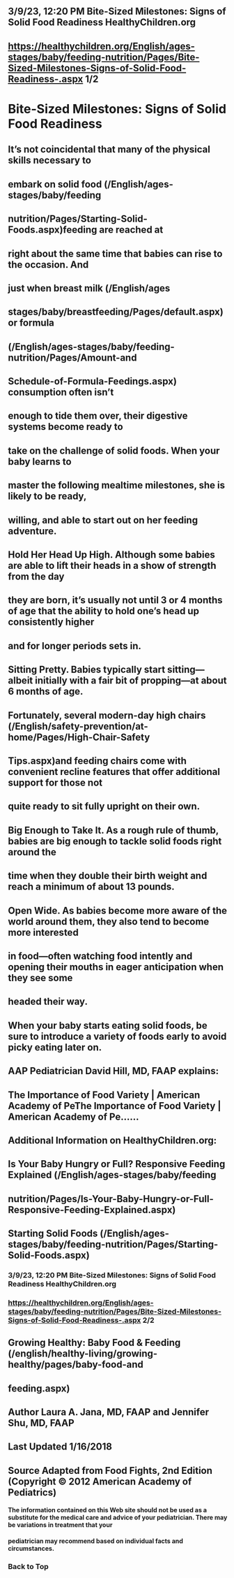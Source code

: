 ## 3/9/23, 12:20 PM Bite-Sized Milestones: Signs of Solid Food Readiness HealthyChildren.org 

## https://healthychildren.org/English/ages-stages/baby/feeding-nutrition/Pages/Bite-Sized-Milestones-Signs-of-Solid-Food-Readiness-.aspx 1/2 

# Bite-Sized Milestones: Signs of Solid Food Readiness 

## It’s not coincidental that many of the physical skills necessary to 

## embark on solid food (/English/ages-stages/baby/feeding

## nutrition/Pages/Starting-Solid-Foods.aspx)feeding are reached at 

## right about the same time that babies can rise to the occasion. And 

## just when breast milk (/English/ages

## stages/baby/breastfeeding/Pages/default.aspx)or formula 

## (/English/ages-stages/baby/feeding-nutrition/Pages/Amount-and

## Schedule-of-Formula-Feedings.aspx) consumption often isn’t 

## enough to tide them over, their digestive systems become ready to 

## take on the challenge of solid foods. When your baby learns to 

## master the following mealtime milestones, she is likely to be ready, 

## willing, and able to start out on her feeding adventure. 

## Hold Her Head Up High. Although some babies are able to lift their heads in a show of strength from the day 

## they are born, it’s usually not until 3 or 4 months of age that the ability to hold one’s head up consistently higher 

## and for longer periods sets in. 

## Sitting Pretty. Babies typically start sitting—albeit initially with a fair bit of propping—at about 6 months of age. 

## Fortunately, several modern-day high chairs (/English/safety-prevention/at-home/Pages/High-Chair-Safety

## Tips.aspx)and feeding chairs come with convenient recline features that offer additional support for those not 

## quite ready to sit fully upright on their own. 

## Big Enough to Take It. As a rough rule of thumb, babies are big enough to tackle solid foods right around the 

## time when they double their birth weight and reach a minimum of about 13 pounds. 

## Open Wide. As babies become more aware of the world around them, they also tend to become more interested 

## in food—often watching food intently and opening their mouths in eager anticipation when they see some 

## headed their way. 

## When your baby starts eating solid foods, be sure to introduce a variety of foods early to avoid picky eating later on. 

## AAP Pediatrician David Hill, MD, FAAP explains: 

## The Importance of Food Variety | American Academy of PeThe Importance of Food Variety | American Academy of Pe...... 

## Additional Information on HealthyChildren.org: 

## Is Your Baby Hungry or Full? Responsive Feeding Explained (/English/ages-stages/baby/feeding

## nutrition/Pages/Is-Your-Baby-Hungry-or-Full-Responsive-Feeding-Explained.aspx) 

## Starting Solid Foods (/English/ages-stages/baby/feeding-nutrition/Pages/Starting-Solid-Foods.aspx) 


### 3/9/23, 12:20 PM Bite-Sized Milestones: Signs of Solid Food Readiness HealthyChildren.org 

### https://healthychildren.org/English/ages-stages/baby/feeding-nutrition/Pages/Bite-Sized-Milestones-Signs-of-Solid-Food-Readiness-.aspx 2/2 

## Growing Healthy: Baby Food & Feeding (/english/healthy-living/growing-healthy/pages/baby-food-and

## feeding.aspx) 

## Author Laura A. Jana, MD, FAAP and Jennifer Shu, MD, FAAP 

## Last Updated 1/16/2018 

## Source Adapted from Food Fights, 2nd Edition (Copyright © 2012 American Academy of Pediatrics) 

#### The information contained on this Web site should not be used as a substitute for the medical care and advice of your pediatrician. There may be variations in treatment that your 

#### pediatrician may recommend based on individual facts and circumstances. 

### Back to Top 


